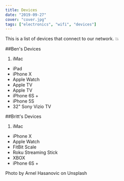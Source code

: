 ```yaml
---
title: Devices
date: "2019-09-27"
cover: "cover.jpg"
tags: ["electronics", "wifi", "devices"]
---
```


This is a list of devices that connect to our network. 💥

##Ben's Devices

1. iMac
* iPad
* iPhone X
* Apple Watch
* Apple TV
* Apple TV
* iPhone 6S +
* iPhone 5S
* 32" Sony Vizio TV

##Britt's Devices

1. iMac
* iPhone X
* Apple Watch
* FitBit Scale
* Roku Streaming Stick
* XBOX
* iPhone 6S +

Photo by Arnel Hasanovic on Unsplash